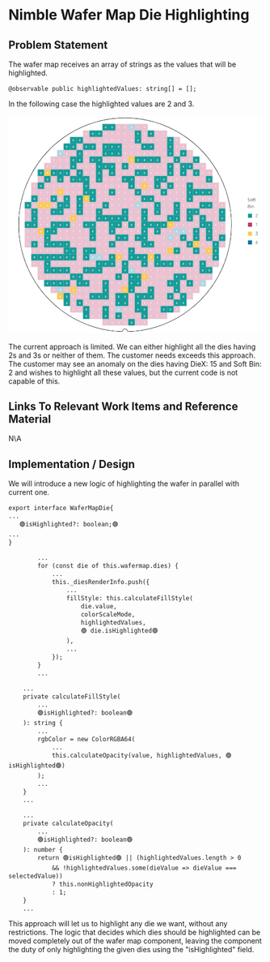 # Nimble Wafer Map Die Highlighting

## Problem Statement

The wafer map receives an array of strings as the values that will be highlighted.

```
@observable public highlightedValues: string[] = [];
```

In the following case the highlighted values are 2 and 3.

![Highlighted Values](resources/highlighted-values.png)

The current approach is limited. We can either highlight all the dies having 2s and 3s or neither of them. The customer needs exceeds this approach. The customer may see an anomaly on the dies having DieX: 15 and Soft Bin: 2 and wishes to highlight all these values, but the current code is not capable of this.

## Links To Relevant Work Items and Reference Material

N\A

## Implementation / Design

We will introduce a new logic of highlighting the wafer in parallel with current one.

```
export interface WaferMapDie{
...
   🟢isHighlighted?: boolean;🟢
...
}
```

```
        ...
        for (const die of this.wafermap.dies) {
            ...
            this._diesRenderInfo.push({
                ...
                fillStyle: this.calculateFillStyle(
                    die.value,
                    colorScaleMode,
                    highlightedValues,
                    🟢 die.isHighlighted🟢
                ),
                ...
            });
        }
        ...
```
```
    ...
    private calculateFillStyle(
        ...
        🟢isHighlighted?: boolean🟢
    ): string {
        ...
        rgbColor = new ColorRGBA64(
            ...
            this.calculateOpacity(value, highlightedValues, 🟢isHighlighted🟢)
        );
        ...
    }
    ...
```

```
    ...
    private calculateOpacity(
        ...
        🟢isHighlighted?: boolean🟢
    ): number {
        return 🟢isHighlighted🟢 || (highlightedValues.length > 0
            && !highlightedValues.some(dieValue => dieValue === selectedValue))
            ? this.nonHighlightedOpacity
            : 1;
    }
    ...
```

This approach will let us to highlight any die we want, without any restrictions. The logic that decides which dies should be highlighted can be moved completely out of the wafer map component, leaving the component the duty of only highlighting the given dies using the "isHighlighted" field.
